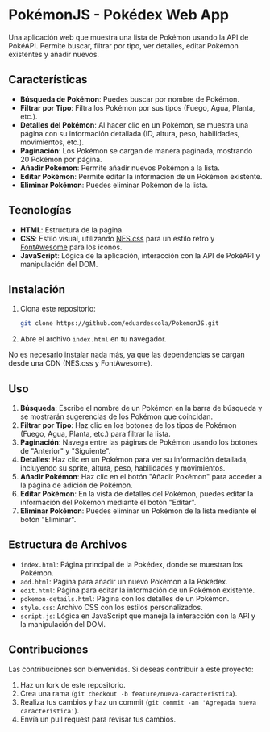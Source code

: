 # PokémonJS - Pokédex Web App

Una aplicación web que muestra una lista de Pokémon usando la API de PokéAPI. Permite buscar, filtrar por tipo, ver detalles, editar Pokémon existentes y añadir nuevos.

## Características

- **Búsqueda de Pokémon**: Puedes buscar por nombre de Pokémon.
- **Filtrar por Tipo**: Filtra los Pokémon por sus tipos (Fuego, Agua, Planta, etc.).
- **Detalles del Pokémon**: Al hacer clic en un Pokémon, se muestra una página con su información detallada (ID, altura, peso, habilidades, movimientos, etc.).
- **Paginación**: Los Pokémon se cargan de manera paginada, mostrando 20 Pokémon por página.
- **Añadir Pokémon**: Permite añadir nuevos Pokémon a la lista.
- **Editar Pokémon**: Permite editar la información de un Pokémon existente.
- **Eliminar Pokémon**: Puedes eliminar Pokémon de la lista.

## Tecnologías

- **HTML**: Estructura de la página.
- **CSS**: Estilo visual, utilizando [NES.css](https://nostalgic-css.github.io/NES.css/) para un estilo retro y [FontAwesome](https://fontawesome.com/) para los iconos.
- **JavaScript**: Lógica de la aplicación, interacción con la API de PokéAPI y manipulación del DOM.

## Instalación

1. Clona este repositorio:
    ```bash
    git clone https://github.com/eduardescola/PokemonJS.git
    ```

2. Abre el archivo `index.html` en tu navegador.

No es necesario instalar nada más, ya que las dependencias se cargan desde una CDN (NES.css y FontAwesome).

## Uso

1. **Búsqueda**: Escribe el nombre de un Pokémon en la barra de búsqueda y se mostrarán sugerencias de los Pokémon que coincidan.
2. **Filtrar por Tipo**: Haz clic en los botones de los tipos de Pokémon (Fuego, Agua, Planta, etc.) para filtrar la lista.
3. **Paginación**: Navega entre las páginas de Pokémon usando los botones de "Anterior" y "Siguiente".
4. **Detalles**: Haz clic en un Pokémon para ver su información detallada, incluyendo su sprite, altura, peso, habilidades y movimientos.
5. **Añadir Pokémon**: Haz clic en el botón "Añadir Pokémon" para acceder a la página de adición de Pokémon.
6. **Editar Pokémon**: En la vista de detalles del Pokémon, puedes editar la información del Pokémon mediante el botón "Editar".
7. **Eliminar Pokémon**: Puedes eliminar un Pokémon de la lista mediante el botón "Eliminar".

## Estructura de Archivos

- `index.html`: Página principal de la Pokédex, donde se muestran los Pokémon.
- `add.html`: Página para añadir un nuevo Pokémon a la Pokédex.
- `edit.html`: Página para editar la información de un Pokémon existente.
- `pokemon-details.html`: Página con los detalles de un Pokémon.
- `style.css`: Archivo CSS con los estilos personalizados.
- `script.js`: Lógica en JavaScript que maneja la interacción con la API y la manipulación del DOM.

## Contribuciones

Las contribuciones son bienvenidas. Si deseas contribuir a este proyecto:

1. Haz un fork de este repositorio.
2. Crea una rama (`git checkout -b feature/nueva-caracteristica`).
3. Realiza tus cambios y haz un commit (`git commit -am 'Agregada nueva característica'`).
4. Envía un pull request para revisar tus cambios.
